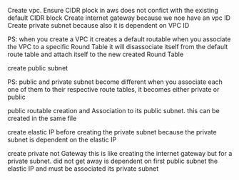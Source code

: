 Create vpc. Ensure CIDR plock in aws does not confict with the existing default CIDR block
Create internet gateway because we noe have an vpc ID
Create private subnet because also it is dependent on VPC ID

PS:  when you create a VPC it creates a default routable
 when you associate the VPC to a specific Round Table it will disassociate itself from the default route table and attach itself to the new created Round Table

 create public subnet

 PS: public and private subnet become different when you associate each one of them to their respective route tables, it becomes either private or public

 public routable creation and Association to its public subnet.  this can be created in the same file

 create elastic IP before creating the private subnet because the private subnet is dependent on the elastic IP

 create private not Gateway this is like creating the internet gateway but for a private subnet.  did not get away is dependent on first public subnet the elastic IP and must be associated its private  subnet

